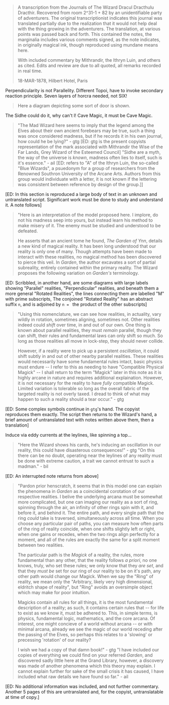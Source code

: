 > A transcription from the Journals of The Wizard Dracul Dracthulu Dracthir. Recovered from room 2^31-1 + 82 by an
> unidentifiable party of adventurers. The original transcriptionist indicates this journal was translated partially due
> to the realization that it would not help deal with the thing growing in the adventurers. The translation, at various
> points was passed back and forth. This contained the notes, the marginalia includes various comments signed, as the
> note indicates, in originally magical ink, though reproduced using mundane means here.
>
> With included commentary by Mithrandir, the Ithryn Luin, and others as cited. Edits and review are due to all quoted,
> all remarks recorded in real time.
>
> 18-MAR-1878, Hilbert Hotel, Paris

Perpendicularity is not Parallelity. Different Topoi, have to invoke secondary reaction principle.
Seven layers of horcra needed, not SIX!

> Here a diagram depicting some sort of door is shown.

The Sidhe could do it, why can't I! Cave Magic, it must be Cave Magic.

> "The Mad Wizard here seems to imply that the legend among the Elves about their own ancient forebears may be true,
> such a thing was once considered madness, but if he records it in his own journal, how could he be lying?" - gtg [ED:
> gtg is the present copyists representation of the mark associated with Mithrandir the Wise of the Far Lands, Grey
> Wizard of the Esteemed Council]
> "Sidhe are a myth, the way of the universe is _known_, madness often lies to itself, such is it's essence." - ail [ED:
> refers to "A" of the Ithryn Luin, the so-called "Blue Wizards", a psuedonym for a group of researchers from the
> Renowned Southron University of the Arcane Arts. Authors from this group would individuate with a letter, it is not
> known if the lettering was consistent between reference by design of the group.]]

[ED: In this section is reproduced a large body of text in an unknown and untranslated script. Significant work must be
done to study and understand it. A note follows]

> "Here is an interpretation of the model proposed here. I implore, do not his madness seep into yours, but instead
> learn his method to make misery of it. The enemy must be studied and understood to be defeated.
>
> He asserts that an ancient tome he found, _The Garden of Ynn_, details a new kind of magical reality. It has been long
> understood that our reality is only one of many. Though attempts have been made to interact with these realities, no
> magical method has been discovered to pierce this veil. In _Garden_, the author excavates a sort of partial
> subreality, entirely contained within the primary reality. The Wizard proposes the following variation on _Garden's_
> terminology.

[ED: Scribbled, in another hand, are some diagrams with large labels showing "Parallel" realities, "Perpendicular"
realities, and beneath them a more general "Rotated Realities", the lines connecting them are labelled "M" with
prime subscripts, The conjoined "Rotated Reality" has an abstract suffix `n`, and is adjoined by `n = ` the product of
the other subscripts]

> "Using this nomenclature, we can see how realities, in actuality, vary wildly in rotation, sometimes aligning,
> sometimes not. Other realities indeed could _shift_ over time, in and out of our own. One thing is known about
> parallel realities, they must _remain_ parallel, though they can shift, their rules and fundamental laws can only
> shift so much. So long as those realities all move in lock-step, they should never collide.
>
> However, if a reality were to pick up a persistent _oscillation_, it could shift subtly in and out of other nearby
> parallel realities. These realities would necessarily have some fundamental rules intact, basic physics must endure --
> I refer to this as needing to have "Compatible Physical Magick" -- I shall return to the term "Magick" later in this
> note as it is highly arcane in nature and requires additional explaination. However, it is not necessary for the
> reality to have _fully_ compatible Magick. Limited variation is tolerable so long as the overall fabric of the
> targeted reality is not overly taxed. I dread to think of what may happen to such a reality should a tear occur." - gtg

[ED: Some complex symbols continue in `gtg`'s hand. The copyist reproduces them exactly. The script then returns to the
Wizard's hand, a brief amount of untranslated text with notes written above them, then a translation]

Induce via eddy currents at the leylines, like spinning a top...

> "Here the Wizard shows his cards, he's inducing an oscillation in our reality, this could have disasterous
> consequences!" - gtg
> "On this there can be no doubt, operating near the leylines of any reality must be done with extreme caution, a trait
> we cannot entrust to such a madman." - bil

[ED: An interrupted note returns from above]

> "Pardon prior henscratch, it seems that in this model one can explain the phenomena in _Garden_ as a coincidental
> corotation of our respective realities. I belive the underlying arcana must be somewhat more complicated, but one can
> imaging our reality as a sort of ring, spinning through the air, an infinity of other rings spin with it, and before
> it, and behind it. The entire path, and every single path that the ring _could_ take is traversed, simultaneously
> across all time. When you choose any particular pair of paths, you can measure how often parts of the ring of reality
> coincide, when one shifts slightly left or right, when one gains or recedes, when the two rings align perfectly for a
> moment, and all of the rules are exactly the same for a split moment between two realities.
>
> The particular path is the _Magick_ of a reality, the rules, more fundamental than any other, that the reality follows
> _a priori_, no one knows, truly, who set these rules; we only know that they _are set_, and that they _must be_ set
> for our ring of our reality to be on it's path, any other path would change our Magick. When we say the "Ring" of
> reality, we mean only the "Arbitrary, likely very high dimensional, eldritch shape of reality", but "Ring" avoids an
> oversimple object which may make for poor intuition.
>
> Magicks contain all rules for all things, it is the most fundamental description of a reality; as such, it contains
> certain rules that -- for life to exist as we know it, must be adhered to. This, in simple terms, is physics,
> fundamental logic, mathematics, and the core arcana. Of interest, one might concieve of a world without arcana -- or
> with minimal arcana, already we see the magic of our world receding after the passing of the Elves, so perhaps this
> relates to a 'slowing' or precessing 'rotation' of our reality?
>
> I wish we had a copy of that damn book!" - gtg
> "I have included our copies of everything we could find on your referred _Garden_, and discovered sadly little here at
> the Grand Library, however, a discovery was made of another phenomena which this theory may explain. I cannot explain
> further for sake of the small crisis it has caused, I have included what raw details we have found so far." - ail

[ED: No additional information was included, and not further commentary. Another 5 pages of this are untranslated and,
for the copyist, untranslatable at time of copy.]
